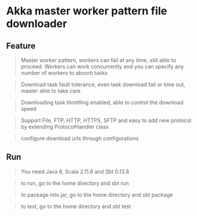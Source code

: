 # Akka master worker pattern file downloader

## Feature

> Master worker pattern, workers can fail at any time, still able to proceed. Workers can work concurrently and you can specify any number of workers to absorb tasks

> Download task fault tolerance, even task download fail or time out, master able to take care

> Downloading task throttling enabled, able to control the download speed

> Support File, FTP, HTTP, HTTPS, SFTP and easy to add new protocol by extending ProtocolHandler class

> configure download urls through configurations

## Run

> You need Java 8, Scala 2.11.8 and Sbt 0.13.8

> to run, go to the home directory and sbt run

> to package into jar, go to the home directory and sbt package

> to test, go to the home directory and sbt test